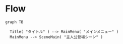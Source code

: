 # Flow

```mermaid
graph TB

  Title( "タイトル" ) --> MainMenu( "メインメニュー" )
  MainMenu --> SceneMain( "主人公登場シーン" )
```
